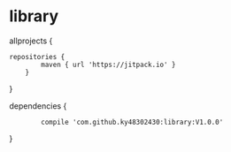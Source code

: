 # library




allprojects {
		
    repositories {
			maven { url 'https://jitpack.io' }
		}
	
  }
  
  
  dependencies {
  
	        compile 'com.github.ky48302430:library:V1.0.0'
	
  }
  
